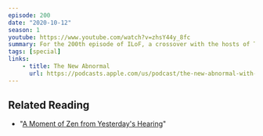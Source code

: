 ```yaml
---
episode: 200
date: "2020-10-12"
season: 1
youtube: https://www.youtube.com/watch?v=zhsY44y_8fc
summary: For the 200th episode of ILoF, a crossover with the hosts of The New Abnormal
tags: [special]
links:
    - title: The New Abnormal
      url: https://podcasts.apple.com/us/podcast/the-new-abnormal-with-molly-jong-fast-rick-wilson/id1508202790
---
```

## Related Reading

- "[A Moment of Zen from Yesterday's Hearing](https://www.lawfareblog.com/moment-zen-yesterdays-hearing)"
